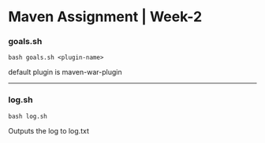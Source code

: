 # Maven Assignment | Week-2

### goals.sh
`bash goals.sh <plugin-name>`

default plugin is maven-war-plugin

---

### log.sh

`bash log.sh`

Outputs the log to log.txt
